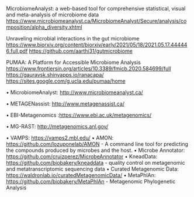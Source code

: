 MicrobiomeAnalyst: a web-based tool for comprehensive statistical, visual and meta-analysis of microbiome data 
https://www.microbiomeanalyst.ca/MicrobiomeAnalyst/Secure/analysis/composition/alpha_diversity.xhtml


Unraveling microbial interactions in the gut microbiome
https://www.biorxiv.org/content/biorxiv/early/2021/05/18/2021.05.17.444446.full.pdf
https://github.com/aarthi31/gutmicrobiome

PUMAA: A Platform for Accessible Microbiome Analysis
https://www.frontiersin.org/articles/10.3389/fmicb.2020.584699/full
https://gauravsk.shinyapps.io/ranacapa/
https://sites.google.com/g.ucla.edu/pumaa/home



• MicrobiomeAnalyst: http://www.microbiomeanalyst.ca/

• METAGENassist: http://www.metagenassist.ca/

• EBI-Metagenomics :https://www.ebi.ac.uk/metagenomics/

• MG-RAST: http://metagenomics.anl.gov/

• VAMPS: https://vamps2.mbl.edu/
• AMON: https://github.com/lozuponelab/AMON - A command line tool for predicting the compounds produced by microbes and the host.
• Microbe Annotator: https://github.com/cruizperez/MicrobeAnnotator
• KneadData: https://github.com/biobakery/kneaddata - quality control on metagenomic and metatranscriptomic sequencing data
• Curated Metagenomic Data: https://waldronlab.io/curatedMetagenomicData/
• MetaPhlAn: https://github.com/biobakery/MetaPhlAn - Metagenomic Phylogenetic Analysis

